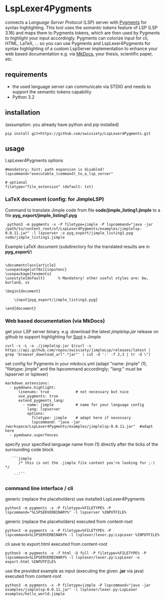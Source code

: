 # LspLexer4Pygments
connects a *Language Server Protocol* (LSP) server with [Pygments](https://github.com/pygments/pygments) for syntax highlighting.
This tool uses the *semantic tokens* feature of LSP (LSP 3.16) and maps them to Pygments tokens, which are then used by Pygments to highlight your input accordingly.
Pygments can colorize input for cli, HTML, LaTeX, ... so you can use Pygments and LspLexer4Pygments for syntax highlighting of a custom LspServer implementation to enhance your web based documentation e.g. via [MkDocs](https://github.com/mkdocs/mkdocs), your thesis, scientific paper, etc.

## requirements
- the used language server can communicate via STDIO and needs to support the semantic tokens capability
- Python 3.2

## installation
(assumption: you already have python and pip installed)
``` 
pip install git+https://github.com/swissiety/LspLexer4Pygments.git
```

## usage
LspLexer4Pygments options
```
#mandatory; hint: path expansion is disabled!
lspcommand="executable_(command)_to_a_lsp_server"

# optional
filetype="file_extension" (default: txt) 
```

### LaTeX document (config: for **JimpleLSP**)
Command to translate Jimple code from file **code/jimple_listing1.jimple** to a file **pyg_export/jimple_listing1.pyg**
```
 python3 -m pygments -x -P filetype=jimple -P lspcommand="java -jar /path/to/content_root/of/LspLexer4Pygments/examples/jimplelsp-0.0.11.jar" -l lspserver -o pyg_export/jimple_listing1.pyg code/jimple_listing1.jimple
```

Example LaTeX document (subdirectory for the translated results are in **pyg_export/**)
```

\documentclass{article}
\usepackage[utf8x]{inputenc}
\usepackage{texments}
\usestyle{default} 		% Mandatory! other useful styles are: bw, borland, vs

\begin{document}

	\input{pyg_export/jimple_listing1.pyg}

\end{document}

```


### Web based documentation (via MkDocs)
get your LSP server binary. e.g. download the latest *jimplelsp.jar* release on github to support highlighting for [Soot](https://github.com/soot-oss/soot) s Jimple
```
curl -s -L -o ./jimplelsp.jar $(curl -s https://api.github.com/repos/swissiety/jimpleLsp/releases/latest | grep 'browser_download_url".*jar"' | cut -d ':' -f 2,3 | tr -d \")
```

set config for Pygments in your mkdocs.yml (adapt "name: jimple" (1), "filetype: jimple" and the lspcommand accordingly; "lang:" must be lspserver or lsplexer)
```
markdown_extensions:
  - pymdownx.highlight:
      linenums: true            # not necessary but nice
      use_pygments: true
      extend_pygments_lang:
        - name: jimple          # name for your language config
          lang: lspserver
          options:
            filetype: jimple    # adapt here if necessary
            lspcommand: "java -jar /workspace/LspLexer4Pygments/examples/jimplelsp-0.0.11.jar"  #adapt here 
  - pymdownx.superfences
```

specify your specified language name from (1) directly after the ticks of the surrounding code block
```
   ```jimple
      /* this is not the .jimple file content you're looking for ;-) */
      ...
    ```
```


### command line interface / cli
generic (replace the placeholders) use installed LspLexer4Pygments
```
python3 -m pygments -x -P filetype=%FILETYPE% -P lspcommand="%LSPSERVERBINARY%" -l lspserver %INPUTFILE%
```

generic (replace the placeholders) executed from content-root
```
python3 -m pygments -x -P filetype=%FILETYPE% -P lspcommand=%LSPSERVERBINARY% -l lsplexer/lexer.py:LspLexer %INPUTFILE%
```

cli save to export.html executed from content-root
```
python3 -m pygments -x -f html -O full -P filetype=%FILETYPE% -P lspcommand=%LSPSERVERBINARY% -l lsplexer/lexer.py:LspLexer -o export.html %INPUTFILE%
```

use the provided example as input (executing the given **.jar** via java) executed from content-root
```
python3 -m pygments -x -P filetype=jimple -P lspcommand="java -jar examples/jimplelsp-0.0.11.jar" -l lsplexer/lexer.py:LspLexer examples/hello_world.jimple
```

